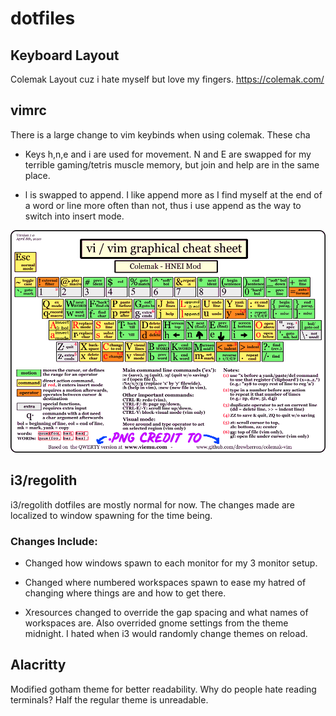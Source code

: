 # **dotfiles**
## **Keyboard Layout**
Colemak Layout cuz i hate myself but love my fingers.
https://colemak.com/

## **vimrc**
There is a large change to vim keybinds when using colemak.  These cha
- Keys h,n,e and i are used for movement.  N and E are swapped for my terrible gaming/tetris muscle memory, but join and help are in the same place.

- l is swapped to append.  I like append more as I find myself at the end of a word or line more often than not, thus i use append as the way to switch into insert mode.

![Picture of vimrc layout](/colemak-vim-hnei.png)

## **i3/regolith**
i3/regolith dotfiles are mostly normal for now. The changes made are localized to window spawning for the time being.

### **Changes Include:**
- Changed how windows spawn to each monitor for my 3 monitor setup.
- Changed where numbered workspaces spawn to ease my hatred of changing where things are and how to get there.

- Xresources changed to override the gap spacing and what names of workspaces are. Also overrided gnome settings from the theme midnight. I hated when i3 would randomly change themes on reload.

## **Alacritty**
Modified gotham theme for better readability. Why do people hate reading terminals? Half the regular theme is unreadable.

